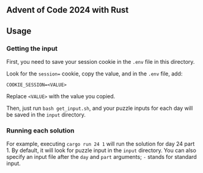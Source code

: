 ## Advent of Code 2024 with Rust

## Usage

### Getting the input

First, you need to save your session cookie in the `.env` file in this directory.

Look for the `session=` cookie, copy the value, and in the `.env` file, add:

`COOKIE_SESSION=<VALUE>`

Replace `<VALUE>` with the value you copied.

Then, just run `bash get_input.sh`, and your puzzle inputs for each day will be saved in the `input` directory.

### Running each solution

For example, executing `cargo run 24 1` will run the solution for day 24 part 1. By default, it will look for puzzle input in the `input` directory.
You can also specify an input file after the `day` and `part` arguments; `-` stands for standard input.
